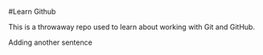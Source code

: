 #Learn Github

This is a throwaway repo used to learn about working with Git and GitHub.

Adding another sentence

